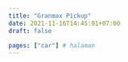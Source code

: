```yaml
---
title: "Granmax Pickup"
date: 2021-11-16T14:45:01+07:00
draft: false

pages: ["car"] # halaman 
---
```


